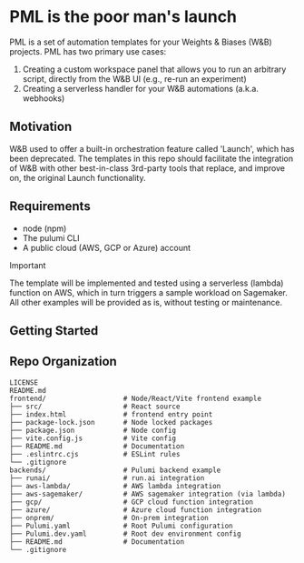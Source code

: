 # PML is the poor man's launch

PML is a set of automation templates for your Weights & Biases (W&B) projects. PML has two primary use cases:
1. Creating a custom workspace panel that allows you to run an arbitrary script, directly from the W&B UI (e.g., re-run an experiment)
2. Creating a serverless handler for your W&B automations (a.k.a. webhooks)

## Motivation

W&B used to offer a built-in orchestration feature called 'Launch', which has been deprecated. The templates in this repo should facilitate the integration of W&B with other best-in-class 3rd-party tools that replace, and improve on, the original Launch functionality.

## Requirements

- node (npm)
- The pulumi CLI
- A public cloud (AWS, GCP or Azure) account

> [!IMPORTANT]
> The template will be implemented and tested using a serverless (lambda) function on AWS, which in turn triggers a sample workload on Sagemaker. All other examples will be provided as is, without testing or maintenance.


## Getting Started

## Repo Organization
```
LICENSE
README.md
frontend/                   # Node/React/Vite frontend example
├── src/                    # React source
├── index.html              # frontend entry point
├── package-lock.json       # Node locked packages
├── package.json            # Node config
├── vite.config.js          # Vite config
├── README.md               # Documentation
├── .eslintrc.cjs           # ESLint rules
└── .gitignore
backends/                   # Pulumi backend example
├── runai/                  # run.ai integration
├── aws-lambda/             # AWS lambda integration
├── aws-sagemaker/          # AWS sagemaker integration (via lambda)
├── gcp/                    # GCP cloud function integration
├── azure/                  # Azure cloud function integration
├── onprem/                 # On-prem integration
├── Pulumi.yaml             # Root Pulumi configuration
├── Pulumi.dev.yaml         # Root dev environment config
├── README.md               # Documentation
└── .gitignore
```
